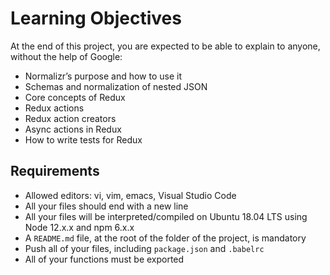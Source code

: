 # Learning Objectives

At the end of this project, you are expected to be able to explain to anyone, without the help of Google:

- Normalizr’s purpose and how to use it
- Schemas and normalization of nested JSON
- Core concepts of Redux
- Redux actions
- Redux action creators
- Async actions in Redux
- How to write tests for Redux

## Requirements

- Allowed editors: vi, vim, emacs, Visual Studio Code
- All your files should end with a new line
- All your files will be interpreted/compiled on Ubuntu 18.04 LTS using Node 12.x.x and npm 6.x.x
- A `README.md` file, at the root of the folder of the project, is mandatory
- Push all of your files, including `package.json` and `.babelrc`
- All of your functions must be exported

